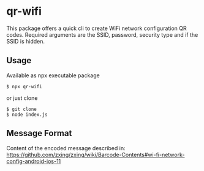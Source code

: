 # qr-wifi

This package offers a quick cli to create WiFi network configuration QR codes. Required arguments are the SSID, password, security type and if the SSID is hidden.

## Usage

Available as npx executable package
```
$ npx qr-wifi
```

or just clone

```
$ git clone
$ node index.js
```

## Message Format

Content of the encoded message described in: https://github.com/zxing/zxing/wiki/Barcode-Contents#wi-fi-network-config-android-ios-11
